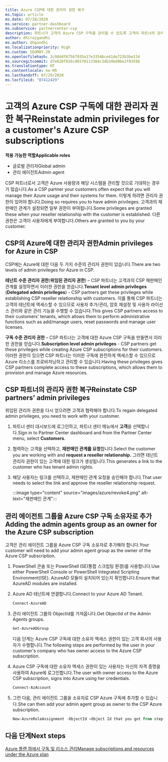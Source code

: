 ```yaml
---
title: Azure CSP에 대한 관리자 권한 복구
ms.topic: article
ms.date: 07/28/2020
ms.service: partner-dashboard
ms.subservice: partnercenter-csp
description: 파트너가 고객의 Azure CSP 구독을 관리할 수 있도록 고객이 파트너의 관리자 권한을 복구하도록 돕는 방법에 대해 알아봅니다.
author: dhirajgandhi
ms.author: dhgandhi
ms.localizationpriority: High
ms.custom: SEOMAY.20
ms.openlocfilehash: 2c98ddf67567935a17e33546ce41de723b3be134
ms.sourcegitcommit: d7e620f826cd6570113384c3db34bd96e2f0359b
ms.translationtype: HT
ms.contentlocale: ko-KR
ms.lasthandoff: 07/29/2020
ms.locfileid: "87412429"
---
```

# <a name="reinstate-admin-privileges-for-a-customers-azure-csp-subscriptions"></a><span data-ttu-id="b92a7-103">고객의 Azure CSP 구독에 대한 관리자 권한 복구</span><span class="sxs-lookup"><span data-stu-id="b92a7-103">Reinstate admin privileges for a customer's Azure CSP subscriptions</span></span>  

<span data-ttu-id="b92a7-104">**적용 가능한 역할**</span><span class="sxs-lookup"><span data-stu-id="b92a7-104">**Applicable roles**</span></span>

- <span data-ttu-id="b92a7-105">글로벌 관리자</span><span class="sxs-lookup"><span data-stu-id="b92a7-105">Global admin</span></span>
- <span data-ttu-id="b92a7-106">관리 에이전트</span><span class="sxs-lookup"><span data-stu-id="b92a7-106">Admin agent</span></span>

<span data-ttu-id="b92a7-107">CSP 파트너로서 고객은 Azure 사용량과 해당 시스템을 관리할 것으로 기대하는 경우가 많습니다.</span><span class="sxs-lookup"><span data-stu-id="b92a7-107">As a CSP partner your customers often expect that you will manage their Azure usage and their systems for them.</span></span> <span data-ttu-id="b92a7-108">이렇게 하려면 관리자 권한이 있어야 합니다.</span><span class="sxs-lookup"><span data-stu-id="b92a7-108">Doing so requires you to have admin privileges.</span></span> <span data-ttu-id="b92a7-109">고객과의 재판매인 관계가 설정되면 일부 권한이 부여됩니다.</span><span class="sxs-lookup"><span data-stu-id="b92a7-109">Some privileges are granted these when your reseller relationship with the customer is established.</span></span> <span data-ttu-id="b92a7-110">다른 권한은 고객이 사용자에게 부여합니다.</span><span class="sxs-lookup"><span data-stu-id="b92a7-110">Others are granted to you by your customer.</span></span>

## <a name="admin-privileges-for-azure-in-csp"></a><span data-ttu-id="b92a7-111">CSP의 Azure에 대한 관리자 권한</span><span class="sxs-lookup"><span data-stu-id="b92a7-111">Admin privileges for Azure in CSP</span></span>

<span data-ttu-id="b92a7-112">CSP에는 Azure에 대한 다음 두 가지 수준의 관리자 권한이 있습니다.</span><span class="sxs-lookup"><span data-stu-id="b92a7-112">There are two levels of admin privileges for Azure in CSP.</span></span>

<span data-ttu-id="b92a7-113">**테넌트 수준 관리자 권한**(**위임된 관리자 권한**) – CSP 파트너는 고객과의 CSP 재판매인 관계를 설정하면서 이러한 권한을 얻습니다.</span><span class="sxs-lookup"><span data-stu-id="b92a7-113">**Tenant level admin privileges** (**Delegated admin privileges**) -  CSP partners get these privileges while establishing CSP reseller relationship with customers.</span></span> <span data-ttu-id="b92a7-114">이를 통해 CSP 파트너는 고객의 테넌트에 액세스할 수 있으므로 사용자 추가/관리, 암호 재설정 및 사용자 라이선스 관리와 같은 관리 기능을 수행할 수 있습니다.</span><span class="sxs-lookup"><span data-stu-id="b92a7-114">This gives CSP partners access to their customers' tenants, which allows them to perform administrative functions such as add/manage users, reset passwords and manage user licenses.</span></span>

<span data-ttu-id="b92a7-115">**구독 수준 관리자 권한** – CSP 파트너는 고객에 대한 Azure CSP 구독을 만들면서 이러한 권한을 얻습니다.</span><span class="sxs-lookup"><span data-stu-id="b92a7-115">**Subscription level admin privileges** - CSP partners get these privileges while creating Azure CSP subscriptions for their customers.</span></span> <span data-ttu-id="b92a7-116">이러한 권한이 있으면 CSP 파트너는 이러한 구독에 완전하게 액세스할 수 있으므로 Azure 리소스를 프로비저닝하고 관리할 수 있습니다.</span><span class="sxs-lookup"><span data-stu-id="b92a7-116">Having these privileges gives CSP partners complete access to these subscriptions, which allows them to provision and manage Azure resources.</span></span>

## <a name="reinstate-csp-partners-admin-privileges"></a><span data-ttu-id="b92a7-117">CSP 파트너의 관리자 권한 복구</span><span class="sxs-lookup"><span data-stu-id="b92a7-117">Reinstate CSP partners' admin privileges</span></span>

<span data-ttu-id="b92a7-118">위임된 관리자 권한을 다시 얻으려면 고객과 협력해야 합니다.</span><span class="sxs-lookup"><span data-stu-id="b92a7-118">To regain delegated admin privileges, you need to work with your customer.</span></span>

1. <span data-ttu-id="b92a7-119">파트너 센터 대시보드에 로그인하고, 파트너 센터 메뉴에서 **고객**을 선택합니다.</span><span class="sxs-lookup"><span data-stu-id="b92a7-119">Sign in to Partner Center dashboard and from the Partner Center menu, select **Customers**.</span></span>

2. <span data-ttu-id="b92a7-120">협력하는 고객을 선택하고, **재판매인 관계를 요청**합니다.</span><span class="sxs-lookup"><span data-stu-id="b92a7-120">Select the customer you are working with and **request a reseller relationship.**</span></span> <span data-ttu-id="b92a7-121">그러면 테넌트 관리자 권한이 있는 고객에 대한 링크가 생성됩니다.</span><span class="sxs-lookup"><span data-stu-id="b92a7-121">This generates a link to the customer who has tenant admin rights.</span></span>

3. <span data-ttu-id="b92a7-122">해당 사용자는 링크를 선택하고, 재판매인 관계 요청을 승인해야 합니다.</span><span class="sxs-lookup"><span data-stu-id="b92a7-122">That user needs to select the link and approve the reseller relationship request.</span></span>

   :::image type="content" source="images/azure/revoke4.png" alt-text="재판매인 관계":::

## <a name="adding-the-admin-agents-group-as-an-owner-for-the-azure-csp-subscription"></a><span data-ttu-id="b92a7-124">관리 에이전트 그룹을 Azure CSP 구독 소유자로 추가</span><span class="sxs-lookup"><span data-stu-id="b92a7-124">Adding the admin agents group as an owner for the Azure CSP subscription</span></span>

<span data-ttu-id="b92a7-125">고객은 관리 에이전트 그룹을 Azure CSP 구독 소유자로 추가해야 합니다.</span><span class="sxs-lookup"><span data-stu-id="b92a7-125">Your customer will need to add your admin agent group as the owner of the Azure CSP subscription.</span></span>

1. <span data-ttu-id="b92a7-126">PowerShell 콘솔 또는 PowerShell ISE(통합 스크립팅 환경)를 사용합니다.</span><span class="sxs-lookup"><span data-stu-id="b92a7-126">Use either PowerShell Console or PowerShell Integrated Scripting Environment(ISE).</span></span> <span data-ttu-id="b92a7-127">AzureAD 모듈이 설치되어 있는지 확인합니다.</span><span class="sxs-lookup"><span data-stu-id="b92a7-127">Ensure that AzureAD modules are installed.</span></span>

2. <span data-ttu-id="b92a7-128">Azure AD 테넌트에 연결합니다.</span><span class="sxs-lookup"><span data-stu-id="b92a7-128">Connect to your Azure AD Tenant.</span></span>

   ```powershell
   Connect-AzureAD
   ```

3. <span data-ttu-id="b92a7-129">관리 에이전트 그룹의 ObjectId를 가져옵니다.</span><span class="sxs-lookup"><span data-stu-id="b92a7-129">Get ObjectId of the Admin Agents groups.</span></span>

   ```powershell
   Get-AzureADGroup
   ```
   <span data-ttu-id="b92a7-130">다음 단계는 Azure CSP 구독에 대한 소유자 액세스 권한이 있는 고객 회사의 사용자가 수행합니다.</span><span class="sxs-lookup"><span data-stu-id="b92a7-130">The following steps are performed by the user in your customer's company who has owner access to the Azure CSP subscription.</span></span>

4. <span data-ttu-id="b92a7-131">Azure CSP 구독에 대한 소유자 액세스 권한이 있는 사용자는 자신의 자격 증명을 사용하여 Azure에 로그인합니다.</span><span class="sxs-lookup"><span data-stu-id="b92a7-131">The user with owner access to the Azure CSP subscription, signs into Azure using her credentials.</span></span>

   ```powershell
   Connect-AzAccount
   ```

5. <span data-ttu-id="b92a7-132">그런 다음, 관리 에이전트 그룹을 소유자로 CSP Azure 구독에 추가할 수 있습니다.</span><span class="sxs-lookup"><span data-stu-id="b92a7-132">She can then add your admin agent group as owner to the CSP Azure subscription.</span></span>

    ```powershell
    New-AzureRoleAssignment -ObjectId <Object Id that you got from step 3> -RoleDefinitionName Owner -Scope "/subscriptions/<SubscriptionId of CSP subscription>"
    ```

## <a name="next-steps"></a><span data-ttu-id="b92a7-133">다음 단계</span><span class="sxs-lookup"><span data-stu-id="b92a7-133">Next steps</span></span>

[<span data-ttu-id="b92a7-134">Azure 플랜 하에서 구독 및 리소스 관리</span><span class="sxs-lookup"><span data-stu-id="b92a7-134">Manage subscriptions and resources under the Azure plan</span></span>](azure-plan-manage.md)
